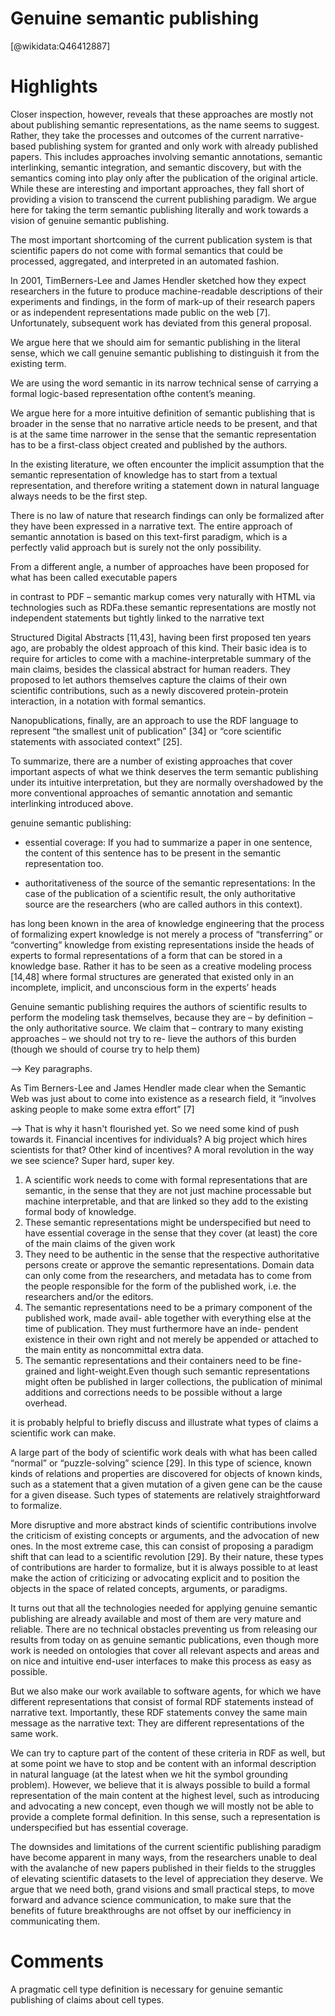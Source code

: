 
Genuine semantic publishing
===========================
  
  [@wikidata:Q46412887]  

# Highlights

Closer inspection, however, reveals that these approaches are mostly not about publishing semantic representations, as the name seems to suggest. Rather, they take the processes and outcomes of the current narrative-based publishing system for granted and only work with already published papers. This includes approaches involving semantic annotations, semantic interlinking, semantic integration, and semantic discovery, but with the semantics coming into play only after the publication of the original article. While these are interesting and important approaches, they fall short of providing a vision to transcend the current publishing paradigm. We argue here for taking the term semantic publishing literally and work towards a vision of genuine semantic publishing.

The most important shortcoming of the current publication system is that scientific papers do not come with formal semantics that could be processed, aggregated, and interpreted in an automated fashion.

In 2001, TimBerners-Lee and James Hendler sketched how they expect researchers in the future to produce machine-readable descriptions of their experiments and findings, in the form of mark-up of their research papers or as independent representations made public on the web [7]. Unfortunately, subsequent work has deviated from this general proposal.

We argue here that we should aim for semantic publishing in the literal sense, which we call genuine semantic publishing to distinguish it from the existing term.

We are using the word semantic in its narrow technical sense of carrying a formal logic-based representation ofthe content’s meaning.

We argue here for a more intuitive definition of semantic publishing that is broader in the sense that no narrative article needs to be present, and that is at the same time narrower in the sense that the semantic representation has to be a first-class object created and published by the authors.

In the existing literature, we often encounter the implicit assumption that the semantic representation of knowledge has to start from a textual representation, and therefore writing a statement down in natural language always needs to be the first step.

There is no law of nature that research findings can only be formalized after they have been expressed in a narrative text. The entire approach of semantic annotation is based on this text-first paradigm, which is a perfectly valid approach but is surely not the only possibility.

From a different angle, a number of approaches have been proposed for what has been called executable papers

in contrast to PDF – semantic markup comes very naturally with HTML via technologies such as RDFa.these semantic representations are mostly not independent statements but tightly linked to the narrative text

Structured Digital Abstracts [11,43], having been first proposed ten years ago, are probably the oldest approach of this kind. Their basic idea is to require for articles to come with a machine-interpretable summary of the main claims, besides the classical abstract for human readers. They proposed to let authors themselves capture the claims of their own scientific contributions, such as a newly discovered protein-protein interaction, in a notation with formal semantics.

Nanopublications, finally, are an approach to use the RDF language to represent “the smallest unit of publication” [34] or “core scientific statements with associated context” [25].

To summarize, there are a number of existing approaches that cover important aspects of what we think deserves the term semantic publishing under its intuitive interpretation, but they are normally overshadowed by the more conventional approaches of semantic annotation and semantic interlinking introduced above.

genuine semantic publishing: 
- essential coverage: If you had to summarize a paper in one sentence, the content of this sentence has to be present in the semantic representation too.

- authoritativeness of the source of the semantic representations: In the case of the publication of a scientific result, the only authoritative source are the researchers (who are called authors in this context).

has long been known in the area of knowledge engineering that the process of formalizing expert knowledge is not merely a process of “transferring” or “converting” knowledge from existing representations inside the heads of experts to formal representations of a form that can be stored in a knowledge base. Rather it has to be seen as a creative modeling process [14,48] where formal structures are generated that existed only in an incomplete, implicit, and unconscious form in the experts’ heads

Genuine semantic publishing requires the authors of scientific results to perform the modeling task themselves, because they are – by definition – the only authoritative source. We claim that – contrary to many existing approaches – we should not try to re- lieve the authors of this burden (though we should of course try to help them)

--> Key paragraphs.

As Tim Berners-Lee and James Hendler made clear when the Semantic Web was just about to come into existence as a research field, it “involves asking people to make some extra effort” [7]

--> That is why it hasn't flourished yet. So we need some kind of push towards it. Financial incentives for individuals? A big project which hires scientists for that? Other kind of incentives? A moral revolution in the way we see science? Super hard, super key.

1. A scientific work needs to come with formal representations that are semantic, in the sense that they are not just machine processable but machine interpretable, and that are linked so they add to the existing formal body of knowledge.
2. These semantic representations might be underspecified but need to have essential coverage in the sense that they cover (at least) the core of the main claims of the given work
3. They need to be authentic in the sense that the respective authoritative persons create or approve the semantic representations. Domain data can only come from the researchers, and metadata has to come from the people responsible for the form of the published work, i.e. the researchers and/or the editors.
4. The semantic representations need to be a primary component of the published work, made avail- able together with everything else at the time of publication. They must furthermore have an inde- pendent existence in their own right and not merely be appended or attached to the main entity as noncommittal extra data.
5. The semantic representations and their containers need to be fine-grained and light-weight.Even though such semantic representations might often be published in larger collections, the publication of minimal additions and corrections needs to be possible without a large overhead.

it is probably helpful to briefly discuss and illustrate what types of claims a scientific work can make.

A large part of the body of scientific work deals with what has been called “normal” or “puzzle-solving” science [29]. In this type of science, known kinds of relations and properties are discovered for objects of known kinds, such as a statement that a given mutation of a given gene can be the cause for a given disease. Such types of statements are relatively straightforward to formalize.


More disruptive and more abstract kinds of scientific contributions involve the criticism of existing concepts or arguments, and the advocation of new ones. In the most extreme case, this can consist of proposing a paradigm shift that can lead to a scientific revolution [29]. By their nature, these types of contributions are harder to formalize, but it is always possible to at least make the action of criticizing or advocating explicit and to position the objects in the space of related concepts, arguments, or paradigms.


It turns out that all the technologies needed for applying genuine semantic publishing are already available and most of them are very mature and reliable. There are no technical obstacles preventing us from releasing our results from today on as genuine semantic publications, even though more work is needed on ontologies that cover all relevant aspects and areas and on nice and intuitive end-user interfaces to make this process as easy as possible.

But we also make our work available to software agents, for which we have different representations that consist of formal RDF statements instead of narrative text. Importantly, these RDF statements convey the same main message as the narrative text: They are different representations of the same work.

We can try to capture part of the content of these criteria in RDF as well, but at some point we have to
stop and be content with an informal description in natural language (at the latest when we hit the symbol grounding problem). However, we believe that it is always possible to build a formal representation of the main content at the highest level, such as introducing and advocating a new concept, even though we will mostly not be able to provide a complete formal definition. In this sense, such a representation is underspecified but has essential coverage.

The downsides and limitations of the current scientific publishing paradigm have become apparent in many ways, from the researchers unable to deal with the avalanche of new papers published in their fields to the struggles of elevating scientific datasets to the level of appreciation they deserve. We argue that we need both, grand visions and small practical steps, to move forward and advance science communication, to make sure that the benefits of future breakthroughs are not offset by our inefficiency in communicating them.




# Comments

A pragmatic cell type definition is necessary for genuine semantic publishing of claims about cell types.